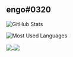 ## engo#0320

![GitHub Stats](https://github-readme-stats.vercel.app/api?username=joeengo&theme=dark&hide=prs,issues&show_icons=true)

![Most Used Languages](https://github-readme-stats.vercel.app/api/top-langs?username=joeengo&theme=dark&layout=compact)

<a href="https://github.com/joeengo/VapeV4ForRoblox">
  <img align="center" src="https://github-readme-stats.vercel.app/api/pin/?username=joeengo&repo=VapeV4ForRoblox" />
</a>
<a href="https://github.com/joeengo/joeengo.github.io">
  <img align="center" src="https://github-readme-stats.vercel.app/api/pin/?username=joeengo&repo=joeengo.github.io" />
</a>
